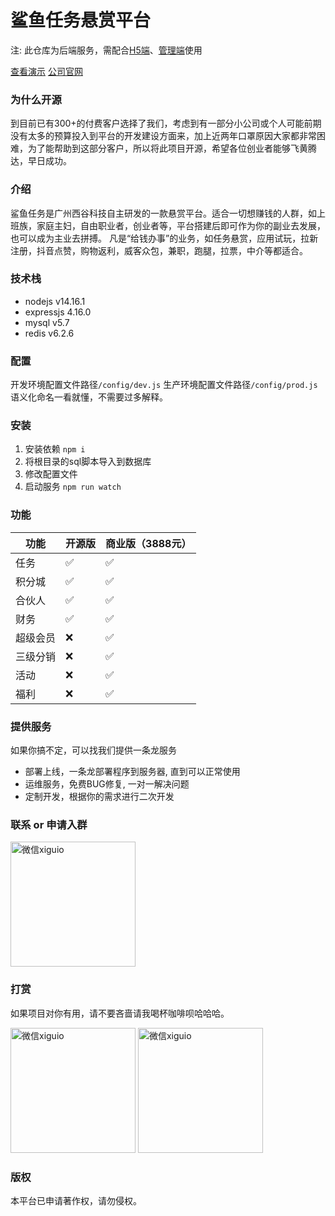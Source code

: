 # 鲨鱼任务悬赏平台

注: 此仓库为后端服务，需配合[H5端](https://github.com/xigupro/SharkTask_H5)、[管理端](https://github.com/xigupro/SharkTask_Admin)使用

[查看演示](https://shark-m.xigu.pro)
[公司官网](https://www.xigu.pro/products/task.html)

### 为什么开源
到目前已有300+的付费客户选择了我们，考虑到有一部分小公司或个人可能前期没有太多的预算投入到平台的开发建设方面来，加上近两年口罩原因大家都非常困难，为了能帮助到这部分客户，所以将此项目开源，希望各位创业者能够飞黄腾达，早日成功。

### 介绍
鲨鱼任务是广州西谷科技自主研发的一款悬赏平台。适合一切想赚钱的人群，如上班族，家庭主妇，自由职业者，创业者等，平台搭建后即可作为你的副业去发展，也可以成为主业去拼搏。 凡是“给钱办事”的业务，如任务悬赏，应用试玩，拉新注册，抖音点赞，购物返利，威客众包，兼职，跑腿，拉票，中介等都适合。

### 技术栈
* nodejs v14.16.1
* expressjs 4.16.0
* mysql v5.7
* redis v6.2.6

### 配置

开发环境配置文件路径`/config/dev.js`
生产环境配置文件路径`/config/prod.js`
语义化命名一看就懂，不需要过多解释。

### 安装
1. 安装依赖 `npm i`
2. 将根目录的sql脚本导入到数据库
3. 修改配置文件
4. 启动服务 `npm run watch`

### 功能
|  功能   |  开源版   | 商业版（3888元）  |
| ----  |  ----  | ----  |
| 任务 | ✅  | ✅ |
| 积分城 | ✅  | ✅ |
| 合伙人 | ✅  | ✅ |
| 财务 | ✅  | ✅ |
| 超级会员 | ❌  | ✅ |
| 三级分销 | ❌  | ✅ |
| 活动 | ❌  | ✅ |
| 福利 | ❌  | ✅ |

### 提供服务
如果你搞不定，可以找我们提供一条龙服务
* 部署上线，一条龙部署程序到服务器, 直到可以正常使用
* 运维服务，免费BUG修复, 一对一解决问题
* 定制开发，根据你的需求进行二次开发

### 联系 or 申请入群
<img alt="微信xiguio" src="https://www.xigu.pro/img/code.JPG" width="200px">

### 打赏
如果项目对你有用，请不要吝啬请我喝杯咖啡呗哈哈哈。  

<img alt="微信xiguio" src="https://www.xigu.pro/img/wechat-pay.png" width="200px">
<img alt="微信xiguio" src="https://www.xigu.pro/img/ali-pay.png" width="200px">

### 版权
本平台已申请著作权，请勿侵权。